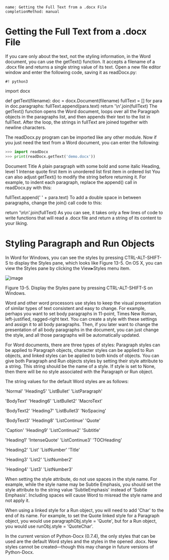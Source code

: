 ```ngMeta
name: Getting the Full Text from a .docx File
completionMethod: manual
```
# Getting the Full Text from a .docx File
If you care only about the text, not the styling information, in the Word document, you can use the getText() function. It accepts a filename of a .docx file and returns a single string value of its text. Open a new file editor window and enter the following code, saving it as readDocx.py:


	#! python3

import docx

def getText(filename):
    doc = docx.Document(filename)
    fullText = []
    for para in doc.paragraphs:
        fullText.append(para.text)
    return '\n'.join(fullText)
The getText() function opens the Word document, loops over all the Paragraph objects in the paragraphs list, and then appends their text to the list in fullText. After the loop, the strings in fullText are joined together with newline characters.

The readDocx.py program can be imported like any other module. Now if you just need the text from a Word document, you can enter the following:

```python
>>> import readDocx
>>> print(readDocx.getText('demo.docx'))
```
Document Title
A plain paragraph with some bold and some italic
Heading, level 1
Intense quote
first item in unordered list
first item in ordered list
You can also adjust getText() to modify the string before returning it. For example, to indent each paragraph, replace the append() call in readDocx.py with this:


fullText.append(' ' + para.text)
To add a double space in between paragraphs, change the join() call code to this:


return '\n\n'.join(fullText)
As you can see, it takes only a few lines of code to write functions that will read a .docx file and return a string of its content to your liking.

# Styling Paragraph and Run Objects
In Word for Windows, you can see the styles by pressing CTRL-ALT-SHIFT-S to display the Styles pane, which looks like Figure 13-5. On OS X, you can view the Styles pane by clicking the View▸Styles menu item.

![image](assets/000035.jpg)

Figure 13-5. Display the Styles pane by pressing CTRL-ALT-SHIFT-S on Windows.

Word and other word processors use styles to keep the visual presentation of similar types of text consistent and easy to change. For example, perhaps you want to set body paragraphs in 11-point, Times New Roman, left-justified, ragged-right text. You can create a style with these settings and assign it to all body paragraphs. Then, if you later want to change the presentation of all body paragraphs in the document, you can just change the style, and all those paragraphs will be automatically updated.

For Word documents, there are three types of styles: Paragraph styles can be applied to Paragraph objects, character styles can be applied to Run objects, and linked styles can be applied to both kinds of objects. You can give both Paragraph and Run objects styles by setting their style attribute to a string. This string should be the name of a style. If style is set to None, then there will be no style associated with the Paragraph or Run object.

The string values for the default Word styles are as follows:

'Normal'               'Heading5'             'ListBullet'                     'ListParagraph'

'BodyText'             'Heading6'              'ListBullet2'                    'MacroText'

'BodyText2'            'Heading7'               'ListBullet3'                   'NoSpacing'

'BodyText3'             'Heading8'               'ListContinue'                 'Quote'

'Caption'               'Heading9'               'ListContinue2'                'Subtitle'

'Heading1'              'IntenseQuote'            'ListContinue3'                'TOCHeading'

'Heading2'               'List'                    'ListNumber'                   'Title'

'Heading3'               'List2'                   'ListNumber2'

'Heading4'               'List3'                    'ListNumber3'

 
When setting the style attribute, do not use spaces in the style name. For example, while the style name may be Subtle Emphasis, you should set the style attribute to the string value 'SubtleEmphasis' instead of 'Subtle Emphasis'. Including spaces will cause Word to misread the style name and not apply it.

When using a linked style for a Run object, you will need to add 'Char' to the end of its name. For example, to set the Quote linked style for a Paragraph object, you would use paragraphObj.style = 'Quote', but for a Run object, you would use runObj.style = 'QuoteChar'.

In the current version of Python-Docx (0.7.4), the only styles that can be used are the default Word styles and the styles in the opened .docx. New styles cannot be created—though this may change in future versions of Python-Docx.

